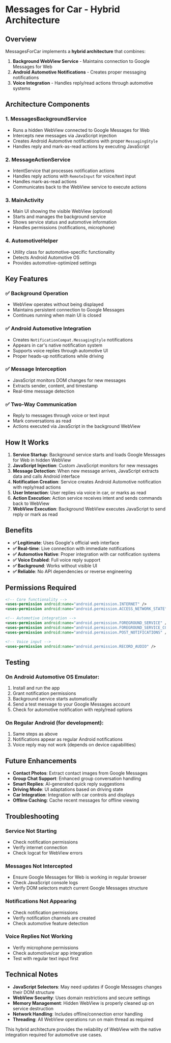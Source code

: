 # Messages for Car - Hybrid Architecture

## Overview

MessagesForCar implements a **hybrid architecture** that combines:

1. **Background WebView Service** - Maintains connection to Google Messages for Web
2. **Android Automotive Notifications** - Creates proper messaging notifications 
3. **Voice Integration** - Handles reply/read actions through automotive systems

## Architecture Components

### 1. MessagesBackgroundService
- Runs a hidden WebView connected to Google Messages for Web
- Intercepts new messages via JavaScript injection
- Creates Android Automotive notifications with proper `MessagingStyle`
- Handles reply and mark-as-read actions by executing JavaScript

### 2. MessageActionService
- IntentService that processes notification actions
- Handles reply actions with `RemoteInput` for voice/text input
- Handles mark-as-read actions
- Communicates back to the WebView service to execute actions

### 3. MainActivity
- Main UI showing the visible WebView (optional)
- Starts and manages the background service
- Shows service status and automotive information
- Handles permissions (notifications, microphone)

### 4. AutomotiveHelper
- Utility class for automotive-specific functionality
- Detects Android Automotive OS
- Provides automotive-optimized settings

## Key Features

### ✅ Background Operation
- WebView operates without being displayed
- Maintains persistent connection to Google Messages
- Continues running when main UI is closed

### ✅ Android Automotive Integration
- Creates `NotificationCompat.MessagingStyle` notifications
- Appears in car's native notification system
- Supports voice replies through automotive UI
- Proper heads-up notifications while driving

### ✅ Message Interception
- JavaScript monitors DOM changes for new messages
- Extracts sender, content, and timestamp
- Real-time message detection

### ✅ Two-Way Communication
- Reply to messages through voice or text input
- Mark conversations as read
- Actions executed via JavaScript in the background WebView

## How It Works

1. **Service Startup**: Background service starts and loads Google Messages for Web in hidden WebView
2. **JavaScript Injection**: Custom JavaScript monitors for new messages
3. **Message Detection**: When new message arrives, JavaScript extracts data and calls Android interface
4. **Notification Creation**: Service creates Android Automotive notification with reply/read actions
5. **User Interaction**: User replies via voice in car, or marks as read
6. **Action Execution**: Action service receives intent and sends commands back to WebView
7. **WebView Execution**: Background WebView executes JavaScript to send reply or mark as read

## Benefits

- **✅ Legitimate**: Uses Google's official web interface
- **✅ Real-time**: Live connection with immediate notifications
- **✅ Automotive Native**: Proper integration with car notification systems
- **✅ Voice Enabled**: Full voice reply support
- **✅ Background**: Works without visible UI
- **✅ Reliable**: No API dependencies or reverse engineering

## Permissions Required

```xml
<!-- Core functionality -->
<uses-permission android:name="android.permission.INTERNET" />
<uses-permission android:name="android.permission.ACCESS_NETWORK_STATE" />

<!-- Automotive integration -->
<uses-permission android:name="android.permission.FOREGROUND_SERVICE" />
<uses-permission android:name="android.permission.FOREGROUND_SERVICE_CONNECTED_DEVICE" />
<uses-permission android:name="android.permission.POST_NOTIFICATIONS" />

<!-- Voice input -->
<uses-permission android:name="android.permission.RECORD_AUDIO" />
```

## Testing

### On Android Automotive OS Emulator:
1. Install and run the app
2. Grant notification permissions
3. Background service starts automatically
4. Send a test message to your Google Messages account
5. Check for automotive notification with reply/read options

### On Regular Android (for development):
1. Same steps as above
2. Notifications appear as regular Android notifications
3. Voice reply may not work (depends on device capabilities)

## Future Enhancements

- **Contact Photos**: Extract contact images from Google Messages
- **Group Chat Support**: Enhanced group conversation handling
- **Smart Replies**: AI-generated quick reply suggestions
- **Driving Mode**: UI adaptations based on driving state
- **Car Integration**: Integration with car controls and displays
- **Offline Caching**: Cache recent messages for offline viewing

## Troubleshooting

### Service Not Starting
- Check notification permissions
- Verify internet connection
- Check logcat for WebView errors

### Messages Not Intercepted
- Ensure Google Messages for Web is working in regular browser
- Check JavaScript console logs
- Verify DOM selectors match current Google Messages structure

### Notifications Not Appearing
- Check notification permissions
- Verify notification channels are created
- Check automotive feature detection

### Voice Replies Not Working
- Verify microphone permissions
- Check automotive/car app integration
- Test with regular text input first

## Technical Notes

- **JavaScript Selectors**: May need updates if Google Messages changes their DOM structure
- **WebView Security**: Uses domain restrictions and secure settings
- **Memory Management**: Hidden WebView is properly cleaned up on service destruction
- **Network Handling**: Includes offline/connection error handling
- **Threading**: All WebView operations run on main thread as required

This hybrid architecture provides the reliability of WebView with the native integration required for automotive use cases.
